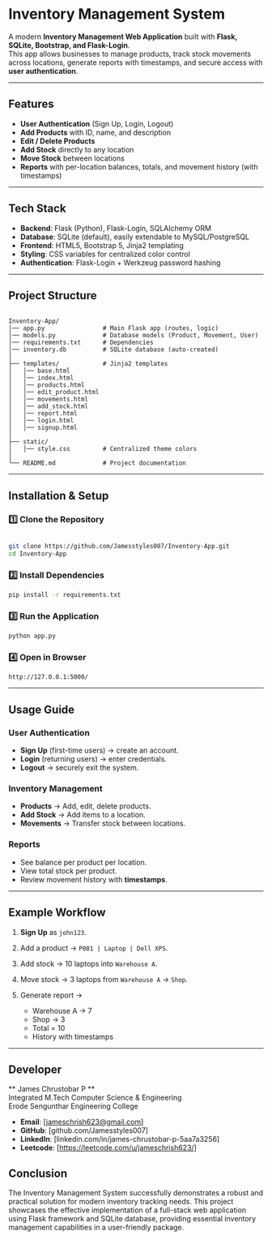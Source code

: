 
#  Inventory Management System

A modern **Inventory Management Web Application** built with **Flask, SQLite, Bootstrap, and Flask-Login**.  
This app allows businesses to manage products, track stock movements across locations, generate reports with timestamps, and secure access with **user authentication**.

---

## Features

- **User Authentication** (Sign Up, Login, Logout)  
- **Add Products** with ID, name, and description  
- **Edit / Delete Products**  
- **Add Stock** directly to any location  
- **Move Stock** between locations  
- **Reports** with per-location balances, totals, and movement history (with timestamps)  


---

## Tech Stack

- **Backend**: Flask (Python), Flask-Login, SQLAlchemy ORM  
- **Database**: SQLite (default), easily extendable to MySQL/PostgreSQL  
- **Frontend**: HTML5, Bootstrap 5, Jinja2 templating  
- **Styling**: CSS variables for centralized color control  
- **Authentication**: Flask-Login + Werkzeug password hashing  

---

## Project Structure

```

Inventory-App/
│── app.py                # Main Flask app (routes, logic)
│── models.py             # Database models (Product, Movement, User)
│── requirements.txt      # Dependencies
│── inventory.db          # SQLite database (auto-created)
│
├── templates/            # Jinja2 templates
│   │── base.html
│   │── index.html
│   │── products.html
│   │── edit_product.html
│   │── movements.html
│   │── add_stock.html
│   │── report.html
│   │── login.html
│   │── signup.html
│
├── static/
│   │── style.css         # Centralized theme colors
│
└── README.md             # Project documentation

````

---

## Installation & Setup

### 1️⃣ Clone the Repository
```bash

git clone https://github.com/Jamesstyles007/Inventory-App.git
cd Inventory-App

````

### 2️⃣ Install Dependencies

```bash
pip install -r requirements.txt
```

### 3️⃣ Run the Application

```bash
python app.py
```

### 4️⃣ Open in Browser

```
http://127.0.0.1:5000/

```

---

##  Usage Guide

### User Authentication

* **Sign Up** (first-time users) → create an account.
* **Login** (returning users) → enter credentials.
* **Logout** → securely exit the system.

### Inventory Management

* **Products** → Add, edit, delete products.
* **Add Stock** → Add items to a location.
* **Movements** → Transfer stock between locations.

### Reports

* See balance per product per location.
* View total stock per product.
* Review movement history with **timestamps**.

---


## Example Workflow

1. **Sign Up** as `john123`.
2. Add a product → `P001 | Laptop | Dell XPS`.
3. Add stock → 10 laptops into `Warehouse A`.
4. Move stock → 3 laptops from `Warehouse A` → `Shop`.
5. Generate report →

   * Warehouse A → 7
   * Shop → 3
   * Total = 10
   * History with timestamps

---






##  Developer

** James Chrustobar P **  
Integrated M.Tech Computer Science & Engineering  
Erode Sengunthar Engineering College

- **Email**: [jameschrish623@gmail.com]
- **GitHub**: [github.com/Jamesstyles007]
- **LinkedIn**: [linkedin.com/in/james-chrustobar-p-5aa7a3256]
- **Leetcode**: [https://leetcode.com/u/jameschrish623/]

##  Conclusion

The Inventory Management System successfully demonstrates a robust and practical solution for modern inventory tracking needs. This project showcases the effective implementation of a full-stack web application using Flask framework and SQLite database, providing essential inventory management capabilities in a user-friendly package.
